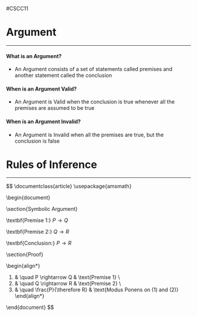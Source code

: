 #CSCC11 
# Argument
---
#### What is an Argument?
- An Argument consists of a set of statements called premises and another statement called the conclusion
#### When is an Argument Valid?
- An Argument is Valid when the conclusion is true whenever all the premises are assumed to be true
#### When is an Argument Invalid?
- An Argument is Invalid when all the premises are true, but the conclusion is false

# Rules of Inference
---
$$
\documentclass{article}
\usepackage{amsmath}

\begin{document}

\section{Symbolic Argument}

\textbf{Premise 1:} $P \rightarrow Q$

\textbf{Premise 2:} $Q \rightarrow R$

\textbf{Conclusion:} $P \rightarrow R$

\section{Proof}

\begin{align*}
1. & \quad P \rightarrow Q & \text{Premise 1} \\
2. & \quad Q \rightarrow R & \text{Premise 2} \\
3. & \quad \frac{P}{\therefore R} & \text{Modus Ponens on (1) and (2)}
\end{align*}

\end{document}
$$
